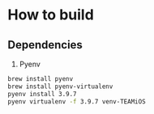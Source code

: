 # How to build

## Dependencies

1. Pyenv

```bash
brew install pyenv
brew install pyenv-virtualenv
pyenv install 3.9.7
pyenv virtualenv -f 3.9.7 venv-TEAMiOS
```
